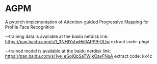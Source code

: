 # AGPM
A pytorch implementation of Attention-guided Progressive Mapping for Profile Face Recognition

--training data is available at the baidu netdisk link: https://pan.baidu.com/s/1_3NHIYsfwHii0APP9-0Llw extract code: p5gd

--trained model is available at the baidu netdisk link: https://pan.baidu.com/s/1ye_eSoIQpSaTWjkQayFNsA extract code: kx4c 
